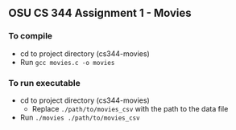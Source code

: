 ## OSU CS 344 Assignment 1 - Movies

### To compile

- cd to project directory (cs344-movies)
- Run `gcc movies.c -o movies`

### To run executable

- cd to project directory (cs344-movies)
  - Replace `./path/to/movies_csv` with the path to the data file
- Run `./movies ./path/to/movies_csv`
